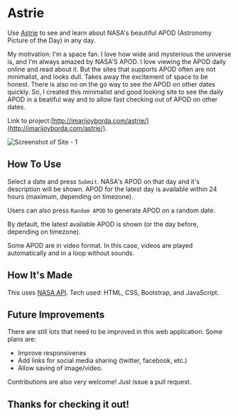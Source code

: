 # Astrie 

Use [Astrie](http://imarijoyborda.com/astrie/) to see and learn about NASA's beautiful APOD (Astronomy Picture of the Day) in any day. 

My motivation: I'm a space fan. I love how wide and mysterious the universe is, and I'm always amazed by NASA'S APOD. I love viewing the APOD daily online and read about it. But the sites that supports APOD often are not minimalist, and looks dull. Takes away the excitement of space to be honest. There is also no on the go way to see the APOD on other dates quickly. So, I created this minimalist and good looking site to see the daily APOD in a beatiful way and to allow fast checking out of APOD on other dates.

Link to project:[http://imarijoyborda.com/astrie/](http://imarijoyborda.com/astrie/). 

![Screenshot of Site - 1](assets/readme/readme-1.png)

## How To Use
Select a date and press `Submit`. NASA's APOD on that day and it's description will be shown. APOD for the latest day is available within 24 hours (maximum, depending on timezone). 

Users can also press `Random APOD` to generate APOD on a random date.

By default, the latest available APOD is shown (or the day before, depending on timezone).

Some APOD are in video format. In this case, videos are played automatically and in a loop without sounds.

## How It's Made
This uses [NASA API](https://api.nasa.gov). Tech used: HTML, CSS, Bootstrap, and JavaScript.

## Future Improvements
There are still lots that need to be improved in this web application. Some plans are:
* Improve responsivenes
* Add links for social media sharing (twitter, facebook, etc.)
* Allow saving of image/video.

Contributions are also very welcome! Just issue a pull request.

## Thanks for checking it out!
